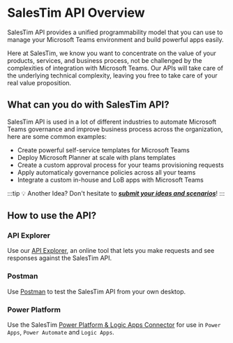 # SalesTim API Overview
<div class="uk-background-cover uk-background-blend-screen uk-height-medium uk-panel uk-flex uk-flex-center uk-flex-middle" style="background-image: url(/img/headers/api.jpg);">
  <div class="bg-text uk-section uk-section-muted uk-section-xsmall uk-padding-small uk-text-center">
    <p class="uk-text-large">
      SalesTim API provides a unified programmability model that you can use to manage your Microsoft Teams environment and build powerful apps easily.</p>
  </div>
</div>

<style>
  .bg-text {
    -webkit-backdrop-filter: blur(10px);
    backdrop-filter: blur(10px);
    background-color: rgba(255, 255, 255, 0.5);  
  }
</style>

Here at SalesTim, we know you want to concentrate on the value of your products, services, and business process, not be challenged by the complexities of integration with Microsoft Teams. Our APIs will take care of the underlying technical complexity, leaving you free to take care of your real value proposition.

## What can you do with SalesTim API?
SalesTim API is used in a lot of different industries to automate Microsoft Teams governance and improve business process across the organization, here are some common examples:
- Create powerful self-service templates for Microsoft Teams
- Deploy Microsoft Planner at scale with plans templates
- Create a custom approval process for your teams provisioning requests
- Apply automaticaly governance policies across all your teams
- Integrate a custom in-house and LoB apps with Microsoft Teams

:::tip 💡 Another Idea?
Don't hesitate to <a href="#" onclick="Intercom('showNewMessage');"><b><i>submit your ideas and scenarios</i></b></a>!
:::

## How to use the API?

### API Explorer
Use our [API Explorer](/api/explorer), an online tool that lets you make requests and see responses against the SalesTim API.

### Postman
Use [Postman](/api/use-postman) to test the SalesTim API from your own desktop.

### Power Platform
Use the SalesTim [Power Platform & Logic Apps Connector](/connectors/) for use in `Power Apps`, `Power Automate` and `Logic Apps`.
